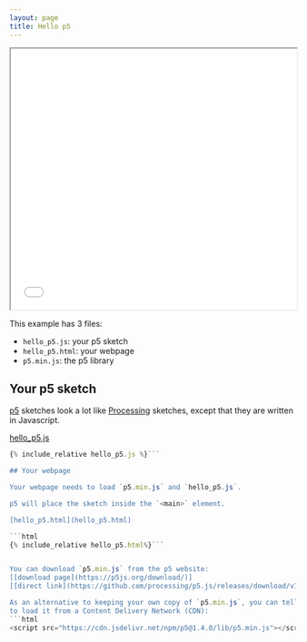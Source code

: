 ```yaml
---
layout: page
title: Hello p5
---
```


<iframe src="hello_p5.html" width="100%" height="460rem"> </iframe>

This example has 3 files:
- `hello_p5.js`: your p5 sketch
- `hello_p5.html`: your webpage
- `p5.min.js`: the p5 library

## Your p5 sketch

[p5](https://p5js.org/) sketches look a lot like
[Processing](https://processing.org/) sketches, except that they are written in
Javascript.

[hello_p5.js](hello_p5.js)

```javascript
{% include_relative hello_p5.js %}```

## Your webpage

Your webpage needs to load `p5.min.js` and `hello_p5.js`.

p5 will place the sketch inside the `<main>` element.

[hello_p5.html](hello_p5.html)

```html
{% include_relative hello_p5.html%}```


You can download `p5.min.js` from the p5 website:  
[[download page](https://p5js.org/download/)]
[[direct link](https://github.com/processing/p5.js/releases/download/v1.4.0/p5.min.js)]

As an alternative to keeping your own copy of `p5.min.js`, you can tell your webpage
to load it from a Content Delivery Network (CDN):
```html
<script src="https://cdn.jsdelivr.net/npm/p5@1.4.0/lib/p5.min.js"></script>
```

